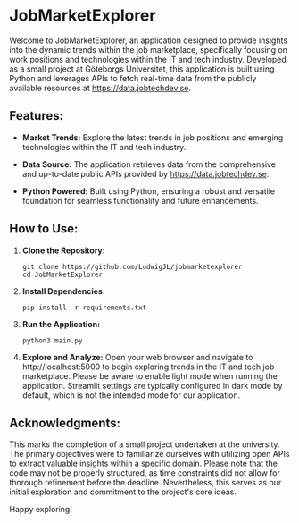 # JobMarketExplorer

Welcome to JobMarketExplorer, an application designed to provide insights into the dynamic trends within the job marketplace, specifically focusing on work positions and technologies within the IT and tech industry. Developed as a small project at Göteborgs Universitet, this application is built using Python and leverages APIs to fetch real-time data from the publicly available resources at https://data.jobtechdev.se.

## Features:

- **Market Trends:** Explore the latest trends in job positions and emerging technologies within the IT and tech industry.

- **Data Source:** The application retrieves data from the comprehensive and up-to-date public APIs provided by https://data.jobtechdev.se.

- **Python Powered:** Built using Python, ensuring a robust and versatile foundation for seamless functionality and future enhancements.

## How to Use:

1. **Clone the Repository:**
   ```
   git clone https://github.com/LudwigJL/jobmarketexplorer
   cd JobMarketExplorer
   ```

2. **Install Dependencies:**
   ```
   pip install -r requirements.txt
   ```

3. **Run the Application:**
   ```
   python3 main.py
   ```

4. **Explore and Analyze:**
   Open your web browser and navigate to http://localhost:5000 to begin exploring trends in the IT and tech job marketplace. Please be aware to enable light mode when running the     application. Streamlit settings are typically configured in dark mode by default, which is not the intended mode for our application.

## Acknowledgments:

This marks the completion of a small project undertaken at the university. The primary objectives were to familiarize ourselves with utilizing open APIs to extract valuable insights within a specific domain. Please note that the code may not be properly structured, as time constraints did not allow for thorough refinement before the deadline. Nevertheless, this serves as our initial exploration and commitment to the project's core ideas.

Happy exploring!
